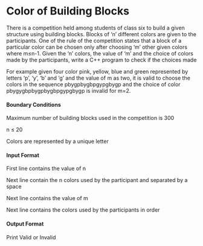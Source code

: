 # Color of Building Blocks

There is a competition held among students of class six to build a given
structure using building blocks. Blocks of ‘n’ different colors are given to the
participants. One of the rule of the competition states that a block of a
particular color can be chosen only after choosing ‘m’ other given colors where
m≤n-1. Given the ‘n’ colors, the value of ‘m’ and the choice of colors made by the
participants, write a C++ program to check if the choices made

For example given four color pink, yellow, blue and green represented by letters
‘p’, ‘y’, ‘b’ and ‘g’ and the value of m as two, it is valid to choose the colors in the
sequence pbygpbygbpgypgbygp and the choice of color
pbygygbpbygpbygbpgypgbygp is invalid for m=2.

#### Boundary Conditions

Maximum number of building blocks used in the competition is 300

n ≤ 20

Colors are represented by a unique letter

#### Input Format

First line contains the value of n

Next line contain the n colors used by the participant and separated by a space

Next line contains the value of m

Next line contains the colors used by the participants in order

#### Output Format

Print Valid or Invalid